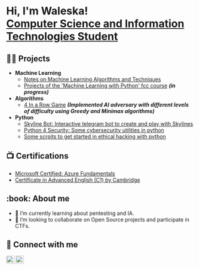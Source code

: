<h1>Hi, I'm Waleska! <br/><a href="https://www.linkedin.com/in/paula-boyano-ivars-5248801ab/">Computer Science and Information Technologies Student</a></h1>

<h2>👨‍💻 Projects</h2>

- <b>Machine Learning</b>
  - [Notes on Machine Learning Algorithms and Techniques](https://github.com/waleska404/ML-with-Python-freeCodeCamp/tree/main/notes)
  - [Projects of the 'Machine Learning with Python' fcc course](https://github.com/waleska404/ML-with-Python-freeCodeCamp/tree/main/projects) <b><i>(in progress)</i></b>
- <b>Algorithms</b>
  - [4 In a Row Game](https://github.com/waleska404/4enRaya) <b><i>(Implemented AI adversary with different levels of difficulty using Greedy and Minimax algorithms)</b></i>
- <b>Python</b>
  - [Skyline Bot: Interactive telegram bot to create and play with Skylines](https://github.com/waleska404/SkylineBot)
  - [Python 4 Security: Some cybersecurity utilities in python](https://github.com/waleska404/python4security)
  - [Some scrpits to get started in ethical hacking with python](https://github.com/waleska404/ethical-hacking)

<h2>📺 Certifications</h2>

- [Microsoft Certified: Azure Fundamentals](https://www.credly.com/badges/52bbb2fc-a302-4e1c-a1f1-237e623a3817/public_url)
- [Certificate in Advanced English (C1) by Cambridge](https://www.linkedin.com/in/paula-boyano-ivars-5248801ab/)

<h2> :book: About me</h2>

- 🌱 I’m currently learning about pentesting and IA.
- 👯 I’m looking to collaborate on Open Source projects and participate in CTFs.

<h2> 🤳 Connect with me</h2>

[<img target="_blank" align="left" alt="Paula Boyano | Mail" width="22px" src="https://cdn.jsdelivr.net/npm/simple-icons@3.13.0/icons/gmail.svg" />][mail]
[<img target="_blank" align="left" alt="Paula Boyano | LinkedIn" width="22px" src="https://cdn.jsdelivr.net/npm/simple-icons@v3/icons/linkedin.svg" />][linkedin]

[mail]: mailto:paulaboyanoivars@gmail.com
[linkedin]: https://www.linkedin.com/in/paula-boyano-ivars-5248801ab/



